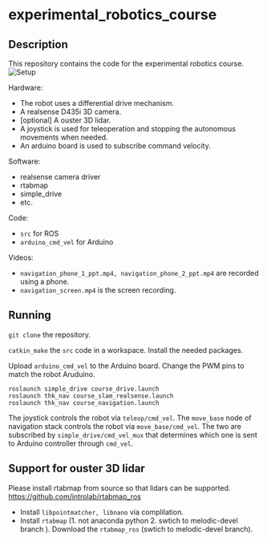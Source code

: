 # experimental_robotics_course

## Description

This repository contains the code for the experimental robotics course.
![Setup](https://github.com/yongming-qin/experimental_robotics_course/media/setup.jpg)

Hardware:

* The robot uses a differential drive mechanism.
* A realsense D435i 3D camera.
* [optional] A ouster 3D lidar.
* A joystick is used for teleoperation and stopping the autonomous movements when needed.
* An arduino board is used to subscribe command velocity.

Software:

* realsense camera driver
* rtabmap
* simple_drive
* etc.

Code: 

* `src` for ROS
* `arduino_cmd_vel` for Arduino

Videos:

* `navigation_phone_1_ppt.mp4, navigation_phone_2_ppt.mp4` are recorded using a phone.
* `navigation_screen.mp4` is the screen recording.

## Running
`git clone` the repository.

`catkin_make` the `src` code in a workspace. Install the needed packages.

Upload `arduino_cmd_vel` to the Arduino board. Change the PWM pins to match the robot Aruduino.





```
roslaunch simple_drive course_drive.launch
roslaunch thk_nav course_slam_realsense.launch
roslaunch thk_nav course_navigation.launch
```

The joystick controls the robot via `teleop/cmd_vel`. The `move_base` node of navigation stack controls the robot via `move_base/cmd_vel`. The two are subscribed by `simple_drive/cmd_vel_mux` that determines which one is sent to Arduino controller through `cmd_vel`.


## Support for ouster 3D lidar
Please install rtabmap from source so that lidars can be supported. https://github.com/introlab/rtabmap_ros
* Install `libpointmatcher, libnano` via complilation.
* Install `rtabmap` (1. not anaconda python 2. swtich to melodic-devel branch ).  Download the `rtabmap_ros` (swtich to melodic-devel branch).